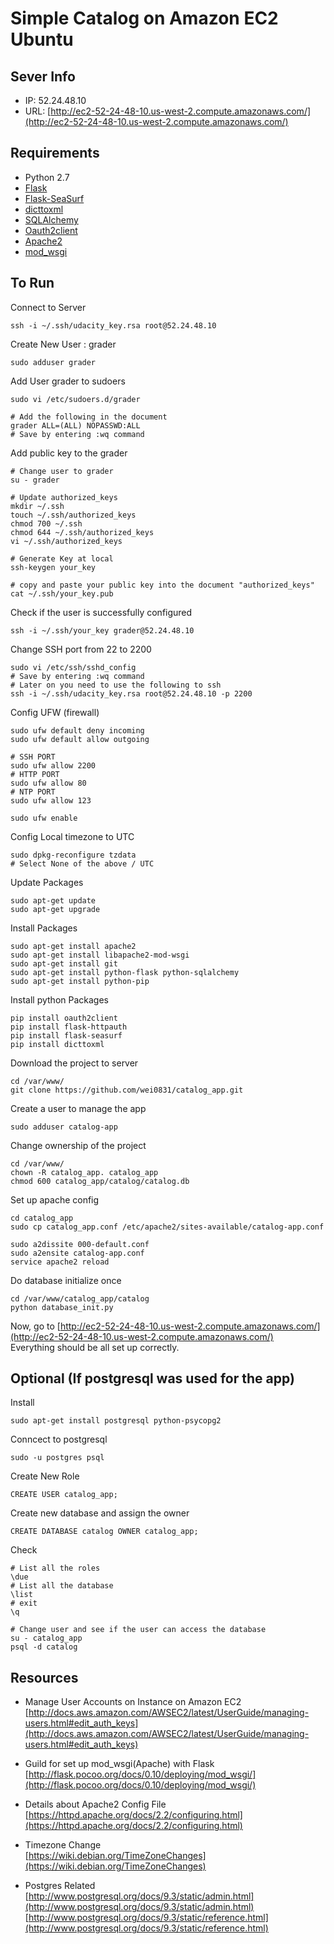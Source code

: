 # Simple Catalog on Amazon EC2 Ubuntu

## Sever Info
- IP: 52.24.48.10
- URL: [http://ec2-52-24-48-10.us-west-2.compute.amazonaws.com/](http://ec2-52-24-48-10.us-west-2.compute.amazonaws.com/)

## Requirements
- Python 2.7
- [Flask](http://flask.pocoo.org/)
- [Flask-SeaSurf](https://flask-seasurf.readthedocs.org/en/latest/)
- [dicttoxml](https://github.com/quandyfactory/dicttoxml)
- [SQLAlchemy](http://www.sqlalchemy.org/)
- [Oauth2client](https://github.com/google/oauth2client)
- [Apache2](https://httpd.apache.org/)
- [mod_wsgi](https://code.google.com/p/modwsgi/)

## To Run
Connect to Server
```
ssh -i ~/.ssh/udacity_key.rsa root@52.24.48.10
```

Create New User : grader
```
sudo adduser grader
```

Add User grader to sudoers
```
sudo vi /etc/sudoers.d/grader

# Add the following in the document
grader ALL=(ALL) NOPASSWD:ALL
# Save by entering :wq command
```

Add public key to the grader
```
# Change user to grader
su - grader

# Update authorized_keys
mkdir ~/.ssh
touch ~/.ssh/authorized_keys
chmod 700 ~/.ssh
chmod 644 ~/.ssh/authorized_keys
vi ~/.ssh/authorized_keys

# Generate Key at local
ssh-keygen your_key

# copy and paste your public key into the document "authorized_keys"
cat ~/.ssh/your_key.pub
```

Check if the user is successfully configured
```
ssh -i ~/.ssh/your_key grader@52.24.48.10
```

Change SSH port from 22 to 2200
```
sudo vi /etc/ssh/sshd_config
# Save by entering :wq command
# Later on you need to use the following to ssh
ssh -i ~/.ssh/udacity_key.rsa root@52.24.48.10 -p 2200
```

Config UFW (firewall)
```
sudo ufw default deny incoming
sudo ufw default allow outgoing

# SSH PORT
sudo ufw allow 2200
# HTTP PORT
sudo ufw allow 80
# NTP PORT
sudo ufw allow 123

sudo ufw enable
```

Config Local timezone to UTC
```
sudo dpkg-reconfigure tzdata
# Select None of the above / UTC
```

Update Packages
```
sudo apt-get update
sudo apt-get upgrade
```

Install Packages
```
sudo apt-get install apache2
sudo apt-get install libapache2-mod-wsgi
sudo apt-get install git
sudo apt-get install python-flask python-sqlalchemy
sudo apt-get install python-pip
```

Install python Packages
```
pip install oauth2client
pip install flask-httpauth
pip install flask-seasurf
pip install dicttoxml
```

Download the project to server
```
cd /var/www/
git clone https://github.com/wei0831/catalog_app.git
```

Create a user to manage the app
```
sudo adduser catalog-app
```

Change ownership of the project
```
cd /var/www/
chown -R catalog_app. catalog_app
chmod 600 catalog_app/catalog/catalog.db
```

Set up apache config
```
cd catalog_app
sudo cp catalog_app.conf /etc/apache2/sites-available/catalog-app.conf

sudo a2dissite 000-default.conf
sudo a2ensite catalog-app.conf
service apache2 reload
```

Do database initialize once
```
cd /var/www/catalog_app/catalog
python database_init.py
```

Now, go to [http://ec2-52-24-48-10.us-west-2.compute.amazonaws.com/](http://ec2-52-24-48-10.us-west-2.compute.amazonaws.com/)  
Everything should be all set up correctly.


## Optional (If postgresql was used for the app)

Install
```
sudo apt-get install postgresql python-psycopg2
```

Conncect to postgresql
```
sudo -u postgres psql
```

Create New Role
```
CREATE USER catalog_app;
```

Create new database and assign the owner
```
CREATE DATABASE catalog OWNER catalog_app;
```

Check
```
# List all the roles
\due
# List all the database
\list
# exit
\q

# Change user and see if the user can access the database
su - catalog_app
psql -d catalog
```

## Resources
- Manage User Accounts on Instance on Amazon EC2  
[http://docs.aws.amazon.com/AWSEC2/latest/UserGuide/managing-users.html#edit_auth_keys](http://docs.aws.amazon.com/AWSEC2/latest/UserGuide/managing-users.html#edit_auth_keys)
- Guild for set up mod_wsgi(Apache) with Flask  
[http://flask.pocoo.org/docs/0.10/deploying/mod_wsgi/](http://flask.pocoo.org/docs/0.10/deploying/mod_wsgi/)

- Details about Apache2 Config File  
[https://httpd.apache.org/docs/2.2/configuring.html](https://httpd.apache.org/docs/2.2/configuring.html)

- Timezone Change  
[https://wiki.debian.org/TimeZoneChanges](https://wiki.debian.org/TimeZoneChanges)

- Postgres Related  
[http://www.postgresql.org/docs/9.3/static/admin.html](http://www.postgresql.org/docs/9.3/static/admin.html)  [http://www.postgresql.org/docs/9.3/static/reference.html](http://www.postgresql.org/docs/9.3/static/reference.html)
